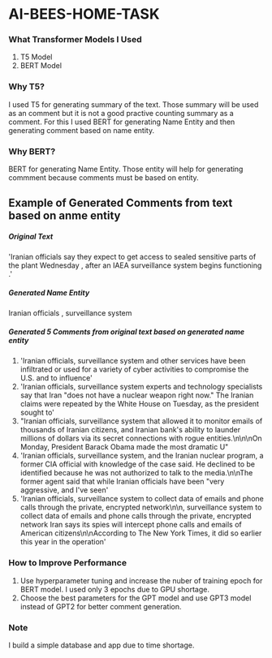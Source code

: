 # AI-BEES-HOME-TASK

### What Transformer Models I Used 
1. T5 Model 
2. BERT Model 

### Why T5? 
I used T5 for generating summary of the text. Those summary will be used as an comment but it is not a good practive counting summary as a comment. For this I used BERT for generating Name Entity and then generating comment based on name entity. 

### Why BERT? 
BERT for generating Name Entity. Those entity will help for generating commment because comments must be based on entity. 


## Example of Generated Comments from text based on anme entity

##### Original Text 
'Iranian officials say they expect to get access to sealed sensitive parts of the plant Wednesday , after an IAEA surveillance system begins functioning .'

##### Generated Name Entity
Iranian officials , surveillance system

##### Generated 5 Comments from original text based on generated name entity  
1. 'Iranian officials, surveillance system and other services have been infiltrated or used for a variety of cyber activities to compromise the U.S. and to influence'
2. 'Iranian officials, surveillance system experts and technology specialists say that Iran "does not have a nuclear weapon right now." The Iranian claims were repeated by the White House on Tuesday, as the president sought to'
3. "Iranian officials, surveillance system that allowed it to monitor emails of thousands of Iranian citizens, and Iranian bank's ability to launder millions of dollars via its secret connections with rogue entities.\n\n\nOn Monday, President Barack Obama made the most dramatic U"
4. 'Iranian officials, surveillance system, and the Iranian nuclear program, a former CIA official with knowledge of the case said. He declined to be identified because he was not authorized to talk to the media.\n\nThe former agent said that while Iranian officials have been "very aggressive, and I\'ve seen'
5. 'Iranian officials, surveillance system to collect data of emails and phone calls through the private, encrypted network\n\n, surveillance system to collect data of emails and phone calls through the private, encrypted network Iran says its spies will intercept phone calls and emails of American citizens\n\nAccording to The New York Times, it did so earlier this year in the operation'


### How to Improve Performance 
1. Use hyperparameter tuning and increase the nuber of training epoch for BERT model. I used only 3 epochs due to GPU shortage. 
2. Choose the best parameters for the GPT model and use GPT3 model instead of GPT2 for better comment generation. 


### Note 
I build a simple database and app due to time shortage. 
